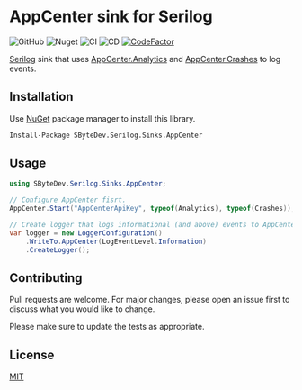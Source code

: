# AppCenter sink for Serilog
![GitHub](https://img.shields.io/github/license/SByteDev/Net.Serilog.Sinks.AppCenter.svg)
![Nuget](https://img.shields.io/nuget/v/SByteDev.Serilog.Sinks.AppCenter.svg)
![CI](https://github.com/SByteDev/Net.Serilog.Sinks.AppCenter/workflows/CI/badge.svg)
![CD](https://github.com/SByteDev/Net.Serilog.Sinks.AppCenter/workflows/CD/badge.svg)
[![CodeFactor](https://www.codefactor.io/repository/github/sbytedev/net.serilog.sinks.appcenter/badge)](https://www.codefactor.io/repository/github/sbytedev/net.serilog.sinks.appcenter)

[Serilog](https://github.com/serilog/serilog) sink that uses [AppCenter.Analytics](https://docs.microsoft.com/en-us/appcenter/analytics/) and [AppCenter.Crashes](https://docs.microsoft.com/en-us/appcenter/sdk/crashes/xamarin) to log events.

## Installation

Use [NuGet](https://www.nuget.org) package manager to install this library.

```bash
Install-Package SByteDev.Serilog.Sinks.AppCenter
```

## Usage
```cs
using SByteDev.Serilog.Sinks.AppCenter;

// Configure AppCenter fisrt.
AppCenter.Start("AppCenterApiKey", typeof(Analytics), typeof(Crashes));

// Create logger that logs informational (and above) events to AppCenter.
var logger = new LoggerConfiguration()
    .WriteTo.AppCenter(LogEventLevel.Information)
    .CreateLogger();
```

## Contributing
Pull requests are welcome. For major changes, please open an issue first to discuss what you would like to change.

Please make sure to update the tests as appropriate.

## License
[MIT](https://choosealicense.com/licenses/mit/)
